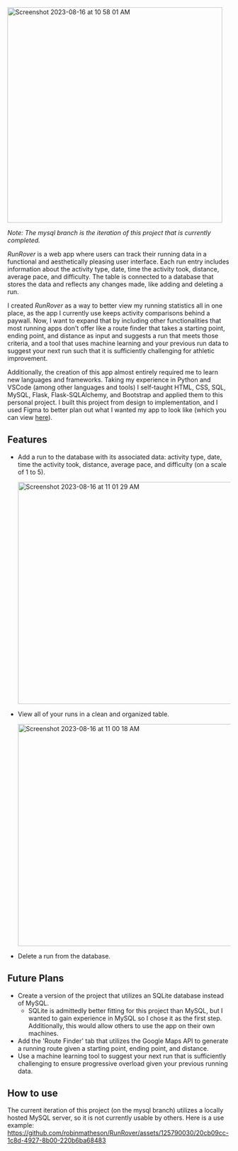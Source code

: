 <img width="485" alt="Screenshot 2023-08-16 at 10 58 01 AM" src="https://github.com/robinmatheson/RunRover/assets/125790030/9c4a82a6-fed4-4319-8053-1d91ae126b8f">

*Note: The mysql branch is the iteration of this project that is currently completed.*

*RunRover* is a web app where users can track their running data in a functional and aesthetically pleasing user interface.
Each run entry includes information about the activity type, date, time the activity took, distance, average pace, and difficulty.
The table is connected to a database that stores the data and reflects any changes made, like adding and deleting a run.

I created *RunRover* as a way to better view my running statistics all in one place, as the app I currently use keeps activity comparisons
behind a paywall. Now, I want to expand that by including other functionalities that most running apps don't offer like a route
finder that takes a starting point, ending point, and distance as input and suggests a run that meets those criteria, and a tool that
uses machine learning and your previous run data to suggest your next run such that it is sufficiently challenging for athletic improvement.

Additionally, the creation of this app almost entirely required me to learn new languages and frameworks. Taking my experience in Python and VSCode (among other languages and tools) I self-taught HTML, CSS, SQL, MySQL, Flask, Flask-SQLAlchemy, and Bootstrap and applied them to this personal project. I built this project from design to implementation, and I used Figma to better plan out what I wanted my app to look like (which you can view [here](https://www.figma.com/file/Na66RDS9MTSpz1VRPwxOLB/RunRover?type=design&node-id=0%3A1&mode=design&t=SQcPYoABqkfsXPWd-1)).

## Features
- Add a run to the database with its associated data: activity type, date, time the activity took, distance, average pace, and difficulty (on a scale of 1 to 5).

  <img width="500" alt="Screenshot 2023-08-16 at 11 01 29 AM" src="https://github.com/robinmatheson/RunRover/assets/125790030/f639c8ca-6138-416e-a3dd-0759f76ca34e">

- View all of your runs in a clean and organized table.

  <img width="500" alt="Screenshot 2023-08-16 at 11 00 18 AM" src="https://github.com/robinmatheson/RunRover/assets/125790030/d146fba3-0d14-438f-b989-f0c2e3b7a0a2">

- Delete a run from the database.

## Future Plans
- Create a version of the project that utilizes an SQLite database instead of MySQL.
  - SQLite is admittedly better fitting for this project than MySQL, but I wanted to gain experience in MySQL so I chose it as the first
  step. Additionally, this would allow others to use the app on their own machines.
- Add the 'Route Finder' tab that utilizes the Google Maps API to generate a running route given a starting point, ending point, and distance.
- Use a machine learning tool to suggest your next run that is sufficiently challenging to ensure progressive overload given your previous running data.

## How to use
The current iteration of this project (on the mysql branch) utilizes a locally hosted MySQL server, so it is not currently usable by others.
Here is a use example: https://github.com/robinmatheson/RunRover/assets/125790030/20cb09cc-1c8d-4927-8b00-220b6ba68483

